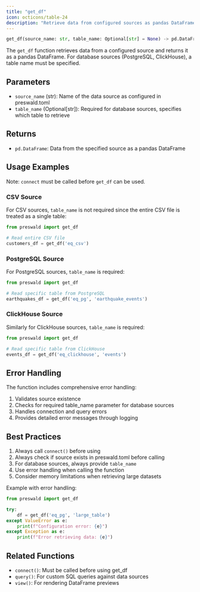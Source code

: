 ```yaml
---
title: "get_df"
icon: octicons/table-24
description: "Retrieve data from configured sources as pandas DataFrames"
---
```


```python
get_df(source_name: str, table_name: Optional[str] = None) -> pd.DataFrame
```

The `get_df` function retrieves data from a configured source and returns it as a pandas DataFrame. For database sources (PostgreSQL, ClickHouse), a table name must be specified.

## Parameters

- `source_name` (str): Name of the data source as configured in preswald.toml
- `table_name` (Optional[str]): Required for database sources, specifies which table to retrieve

## Returns

- `pd.DataFrame`: Data from the specified source as a pandas DataFrame

## Usage Examples

Note: `connect` must be called before `get_df` can be used.

### CSV Source

For CSV sources, `table_name` is not required since the entire CSV file is treated as a single table:

```python
from preswald import get_df

# Read entire CSV file
customers_df = get_df('eq_csv')
```

### PostgreSQL Source

For PostgreSQL sources, `table_name` is required:

```python
from preswald import get_df

# Read specific table from PostgreSQL
earthquakes_df = get_df('eq_pg', 'earthquake_events')
```

### ClickHouse Source

Similarly for ClickHouse sources, `table_name` is required:

```python
from preswald import get_df

# Read specific table from ClickHouse
events_df = get_df('eq_clickhouse', 'events')
```

## Error Handling

The function includes comprehensive error handling:

1. Validates source existence
2. Checks for required table_name parameter for database sources
3. Handles connection and query errors
4. Provides detailed error messages through logging

## Best Practices

1. Always call `connect()` before using
2. Always check if source exists in preswald.toml before calling
3. For database sources, always provide `table_name`
4. Use error handling when calling the function
5. Consider memory limitations when retrieving large datasets

Example with error handling:

```python
from preswald import get_df

try:
    df = get_df('eq_pg', 'large_table')
except ValueError as e:
    print(f"Configuration error: {e}")
except Exception as e:
    print(f"Error retrieving data: {e}")
```

## Related Functions

- `connect()`: Must be called before using get_df
- `query()`: For custom SQL queries against data sources
- `view()`: For rendering DataFrame previews